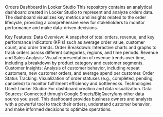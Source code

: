 Orders Dashboard in Looker Studio
This repository contains an analytical dashboard created in Looker Studio to represent and analyze orders data. The dashboard visualizes key metrics and insights related to the order lifecycle, providing a comprehensive view for stakeholders to monitor performance and make data-driven decisions.

Key Features:
Data Overview: A snapshot of total orders, revenue, and key performance indicators (KPIs) such as average order value, customer count, and order trends.
Order Breakdown: Interactive charts and graphs to track orders across different categories, regions, and time periods.
Revenue and Sales Analysis: Visual representation of revenue trends over time, including a breakdown by product category and customer segments.
Customer Insights: Analysis of customer behavior, including repeat customers, new customer orders, and average spend per customer.
Order Status Tracking: Visualization of order statuses (e.g., completed, pending, canceled) to monitor fulfillment efficiency and bottlenecks.
Technologies Used:
Looker Studio: For dashboard creation and data visualization.
Data Sources: Connected through Google Sheets/BigQuery/any other data source you used.
This dashboard provides business owners and analysts with a powerful tool to track their orders, understand customer behavior, and make informed decisions to optimize operations.
